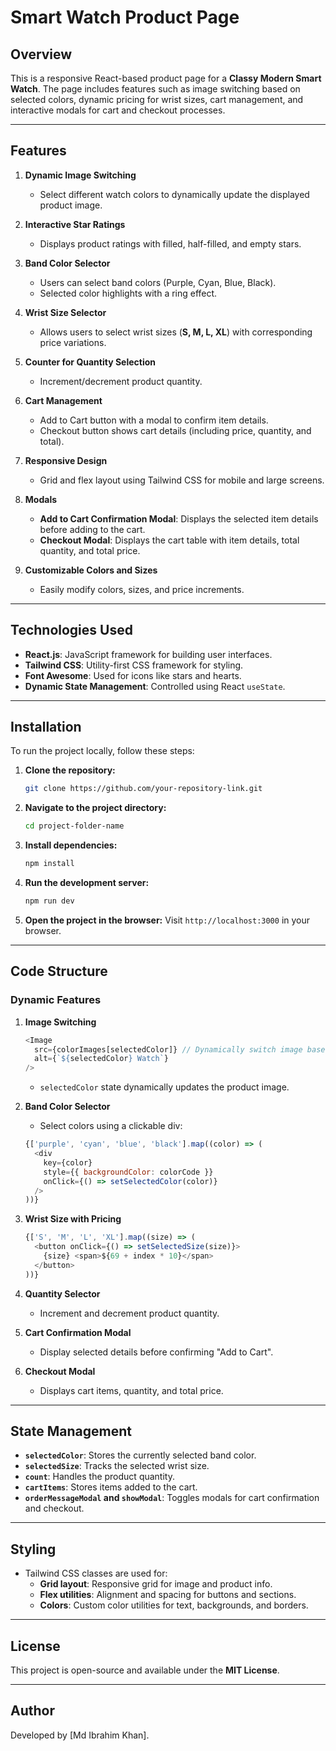# Smart Watch Product Page

## Overview
This is a responsive React-based product page for a **Classy Modern Smart Watch**. The page includes features such as image switching based on selected colors, dynamic pricing for wrist sizes, cart management, and interactive modals for cart and checkout processes.

---

## Features
1. **Dynamic Image Switching**
   - Select different watch colors to dynamically update the displayed product image.

2. **Interactive Star Ratings**
   - Displays product ratings with filled, half-filled, and empty stars.

3. **Band Color Selector**
   - Users can select band colors (Purple, Cyan, Blue, Black).
   - Selected color highlights with a ring effect.

4. **Wrist Size Selector**
   - Allows users to select wrist sizes (**S, M, L, XL**) with corresponding price variations.

5. **Counter for Quantity Selection**
   - Increment/decrement product quantity.

6. **Cart Management**
   - Add to Cart button with a modal to confirm item details.
   - Checkout button shows cart details (including price, quantity, and total).

7. **Responsive Design**
   - Grid and flex layout using Tailwind CSS for mobile and large screens.

8. **Modals**
   - **Add to Cart Confirmation Modal**: Displays the selected item details before adding to the cart.
   - **Checkout Modal**: Displays the cart table with item details, total quantity, and total price.

9. **Customizable Colors and Sizes**
   - Easily modify colors, sizes, and price increments.

---

## Technologies Used
- **React.js**: JavaScript framework for building user interfaces.
- **Tailwind CSS**: Utility-first CSS framework for styling.
- **Font Awesome**: Used for icons like stars and hearts.
- **Dynamic State Management**: Controlled using React `useState`.

---

## Installation
To run the project locally, follow these steps:

1. **Clone the repository:**
   ```bash
   git clone https://github.com/your-repository-link.git
   ```

2. **Navigate to the project directory:**
   ```bash
   cd project-folder-name
   ```

3. **Install dependencies:**
   ```bash
   npm install
   ```

4. **Run the development server:**
   ```bash
   npm run dev
   ```

5. **Open the project in the browser:**
   Visit `http://localhost:3000` in your browser.

---

## Code Structure

### Dynamic Features
1. **Image Switching**
   ```javascript
   <Image
     src={colorImages[selectedColor]} // Dynamically switch image based on selected color
     alt={`${selectedColor} Watch`}
   />
   ```
   - `selectedColor` state dynamically updates the product image.

2. **Band Color Selector**
   - Select colors using a clickable div:
   ```javascript
   {['purple', 'cyan', 'blue', 'black'].map((color) => (
     <div
       key={color}
       style={{ backgroundColor: colorCode }}
       onClick={() => setSelectedColor(color)}
     />
   ))}
   ```

3. **Wrist Size with Pricing**
   ```javascript
   {['S', 'M', 'L', 'XL'].map((size) => (
     <button onClick={() => setSelectedSize(size)}>
       {size} <span>${69 + index * 10}</span>
     </button>
   ))}
   ```

4. **Quantity Selector**
   - Increment and decrement product quantity.

5. **Cart Confirmation Modal**
   - Display selected details before confirming "Add to Cart".

6. **Checkout Modal**
   - Displays cart items, quantity, and total price.

---

## State Management
- **`selectedColor`**: Stores the currently selected band color.
- **`selectedSize`**: Tracks the selected wrist size.
- **`count`**: Handles the product quantity.
- **`cartItems`**: Stores items added to the cart.
- **`orderMessageModal` and `showModal`**: Toggles modals for cart confirmation and checkout.

---

## Styling
- Tailwind CSS classes are used for:
   - **Grid layout**: Responsive grid for image and product info.
   - **Flex utilities**: Alignment and spacing for buttons and sections.
   - **Colors**: Custom color utilities for text, backgrounds, and borders.

---

## License
This project is open-source and available under the **MIT License**.

---

## Author
Developed by [Md Ibrahim Khan].
